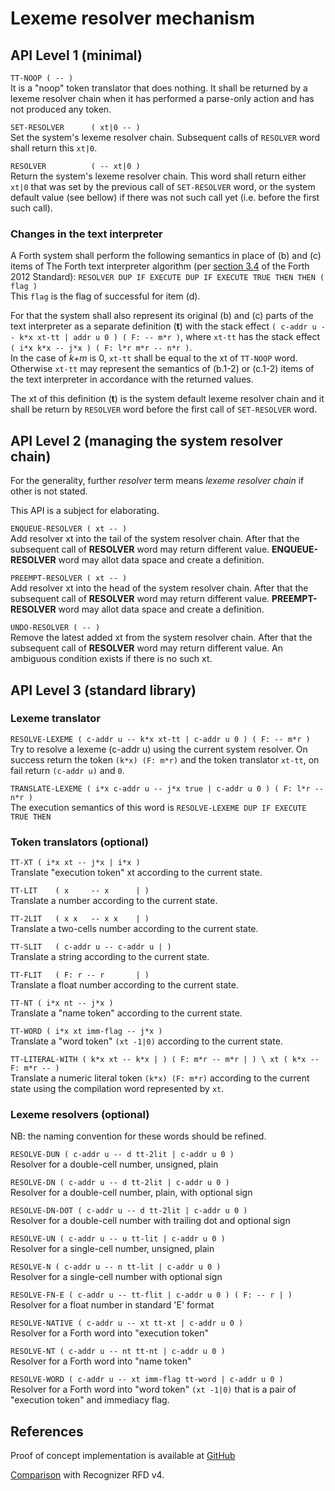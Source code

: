 
# Lexeme resolver mechanism

## API Level 1 (minimal)

`TT-NOOP ( -- )` <br/>
It is a "noop" token translator that does nothing.
It shall be returned by a lexeme resolver chain when
it has performed a parse-only action and has not produced any token.

`SET-RESOLVER      ( xt|0 -- )` <br/>
Set the system's lexeme resolver chain.
Subsequent calls of `RESOLVER` word shall return this `xt|0`.

`RESOLVER          ( -- xt|0 )` <br/>
Return the system's lexeme resolver chain.
This word shall return either `xt|0` that was set by the previous call
of `SET-RESOLVER` word, or the system default value (see bellow)
if there was not such call yet (i.e. before the first such call).


### Changes in the text interpreter

A Forth system shall perform the following semantics
in place of (b) and (c) items of The Forth text interpreter algorithm
(per [section 3.4](http://www.forth200x.org/documents/html/usage.html#section.3.4)
of the Forth 2012 Standard):
`RESOLVER DUP IF EXECUTE DUP IF EXECUTE TRUE THEN THEN ( flag )`<br/>
This `flag` is the flag of successful for item (d).

For that the system shall also represent its original (b) and (c) parts
of the text interpreter as a separate definition (__t__) with the stack effect
`( c-addr u -- k*x xt-tt | addr u 0 ) ( F: -- m*r )`,
where `xt-tt` has the stack effect `( i*x k*x -- j*x ) ( F: l*r m*r -- n*r )`.<br/>
In the case of _k+m_ is 0, `xt-tt` shall be equal to the xt of `TT-NOOP` word.
Otherwise `xt-tt` may represent the semantics of (b.1-2) or (c.1-2) items
of the text interpreter in accordance with the returned values.

The xt of this definition (__t__)
is the system default lexeme resolver chain
and it
shall be return by `RESOLVER` word
before the first call of `SET-RESOLVER` word.



## API Level 2 (managing the system resolver chain)

For the generality, further _resolver_ term means _lexeme resolver chain_
if other is not stated.

This API is a subject for elaborating.

`ENQUEUE-RESOLVER ( xt -- )` <br/>
Add resolver xt into the tail of the system resolver chain.
After that the subsequent call of __RESOLVER__ word may return different value.
__ENQUEUE-RESOLVER__ word may allot data space and create a definition.

`PREEMPT-RESOLVER ( xt -- )` <br/>
Add resolver xt into the head of the system resolver chain.
After that the subsequent call of __RESOLVER__ word may return different value.
__PREEMPT-RESOLVER__ word may allot data space and create a definition.

`UNDO-RESOLVER ( -- )` <br/>
Remove the latest added xt from the system resolver chain.
After that the subsequent call of __RESOLVER__ word may return different value.
An ambiguous condition exists if there is no such xt.



## API Level 3 (standard library)


### Lexeme translator

`RESOLVE-LEXEME ( c-addr u -- k*x xt-tt | c-addr u 0 ) ( F: -- m*r ) ` <br/>
Try to resolve a lexeme (c-addr u) using the current system resolver.
On success return the token `(k*x) (F: m*r)` and the token translator `xt-tt`,
on fail return `(c-addr u)` and `0`.

`TRANSLATE-LEXEME ( i*x c-addr u -- j*x true | c-addr u 0 ) ( F: l*r -- n*r )` <br/>
The execution semantics of this word is `RESOLVE-LEXEME DUP IF EXECUTE TRUE THEN`


### Token translators (optional)

`TT-XT ( i*x xt -- j*x | i*x )` <br/>
Translate "execution token" xt according to the current state.

`TT-LIT    ( x     -- x      | )` <br/>
Translate a number according to the current state.

`TT-2LIT   ( x x   -- x x    | )` <br/>
Translate a two-cells number according to the current state.

`TT-SLIT   ( c-addr u -- c-addr u | )` <br/>
Translate a string according to the current state.

`TT-FLIT   ( F: r -- r       | )` <br/>
Translate a float number according to the current state.

`TT-NT ( i*x nt -- j*x )` <br/>
Translate a "name token" according to the current state.

`TT-WORD ( i*x xt imm-flag -- j*x )` <br/>
Translate a "word token" `(xt -1|0)` according to the current state.

`TT-LITERAL-WITH ( k*x xt -- k*x | ) ( F: m*r -- m*r | ) \ xt ( k*x --  F: m*r -- ) ` <br/>
Translate a numeric literal token `(k*x) (F: m*r)` according to the current state
using the compilation word represented by `xt`.


### Lexeme resolvers (optional)

NB: the naming convention for these words should be refined.

`RESOLVE-DUN ( c-addr u -- d tt-2lit | c-addr u 0 )` <br/>
Resolver for a double-cell number, unsigned, plain

`RESOLVE-DN ( c-addr u -- d tt-2lit | c-addr u 0 )` <br/>
Resolver for a double-cell number, plain, with optional sign

`RESOLVE-DN-DOT ( c-addr u -- d tt-2lit | c-addr u 0 )` <br/>
Resolver for a double-cell number with trailing dot and optional sign

`RESOLVE-UN ( c-addr u -- u tt-lit | c-addr u 0 )` <br/>
Resolver for a single-cell number, unsigned, plain

`RESOLVE-N ( c-addr u -- n tt-lit | c-addr u 0 )` <br/>
Resolver for a single-cell number with optional sign

`RESOLVE-FN-E ( c-addr u -- tt-flit | c-addr u 0 ) ( F: -- r | )` <br/>
Resolver for a float number in standard 'E' format

`RESOLVE-NATIVE ( c-addr u -- xt tt-xt | c-addr u 0 )` <br/>
Resolver for a Forth word into "execution token"

`RESOLVE-NT ( c-addr u -- nt tt-nt | c-addr u 0 )` <br/>
Resolver for a Forth word into "name token"

`RESOLVE-WORD ( c-addr u -- xt imm-flag tt-word | c-addr u 0 )` <br/>
Resolver for a Forth word into "word token" `(xt -1|0)`
that is a pair of "execution token" and immediacy flag.


## References

Proof of concept implementation is available
at [GitHub](https://github.com/ruv/forth-design-exp/tree/master/lexeme-translator)

[Comparison](https://ruv.github.io/forth-design-exp/resolver-vs-recognizer.xml) with Recognizer RFD v4.
